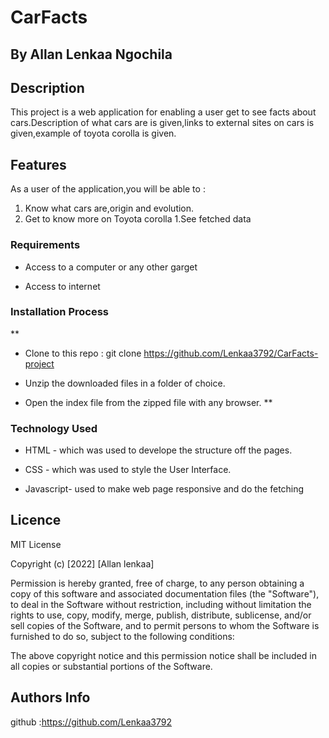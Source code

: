 # CarFacts

 ## By Allan Lenkaa Ngochila
 ## Description

 <p>This project is a web application for enabling a user get to see facts about cars.Description of what cars are is given,links to external sites on cars is given,example of toyota corolla is given.</p>



## Features

As a user of the application,you will be able to :

1. Know what cars are,origin and evolution.
1. Get to know more on Toyota corolla
1.See fetched data

 ###  Requirements

 * Access to  a computer or any other garget

 * Access to internet

 ### Installation Process

 **
* Clone to this repo : git clone https://github.com/Lenkaa3792/CarFacts-project

* Unzip the downloaded files in a folder of choice.

* Open the index file from the zipped file with any browser.
 **

### Technology  Used
* HTML - which was used to develope the structure off the pages.

* CSS - which was used to style the User Interface.

* Javascript- used to make web page responsive and do the fetching

## Licence

MIT License

Copyright (c) [2022] [Allan lenkaa]

Permission is hereby granted, free of charge, to any person obtaining a copy
of this software and associated documentation files (the "Software"), to deal
in the Software without restriction, including without limitation the rights
to use, copy, modify, merge, publish, distribute, sublicense, and/or sell
copies of the Software, and to permit persons to whom the Software is
furnished to do so, subject to the following conditions:

The above copyright notice and this permission notice shall be included in all
copies or substantial portions of the Software.




## Authors Info
github :https://github.com/Lenkaa3792